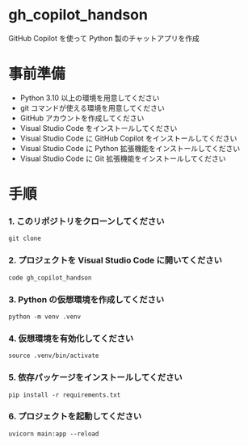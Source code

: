 # gh_copilot_handson

GitHub Copilot を使って Python 製のチャットアプリを作成

# 事前準備

- Python 3.10 以上の環境を用意してください
- git コマンドが使える環境を用意してください
- GitHub アカウントを作成してください
- Visual Studio Code をインストールしてください
- Visual Studio Code に GitHub Copilot をインストールしてください
- Visual Studio Code に Python 拡張機能をインストールしてください
- Visual Studio Code に Git 拡張機能をインストールしてください

# 手順

### 1. このリポジトリをクローンしてください

```
git clone
```

### 2. プロジェクトを Visual Studio Code に開いてください

```
code gh_copilot_handson
```

### 3. Python の仮想環境を作成してください

```
python -m venv .venv
```

### 4. 仮想環境を有効化してください

```
source .venv/bin/activate
```

### 5. 依存パッケージをインストールしてください

```
pip install -r requirements.txt
```

### 6. プロジェクトを起動してください

```
uvicorn main:app --reload
```
